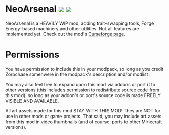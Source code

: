 # NeoArsenal [![](http://cf.way2muchnoise.eu/versions/neoarsenal.svg)](https://www.curseforge.com/minecraft/mc-mods/neoarsenal) [![](http://cf.way2muchnoise.eu/full_368891_downloads.svg)](https://www.curseforge.com/minecraft/mc-mods/neoarsenal/files)

NeoArsenal is a HEAVILY WIP mod, adding trait-swapping tools, Forge Energy-based machinery and other utilities.
Not all features are implemented yet. Check out the mod's [Curseforge page](https://www.curseforge.com/minecraft/mc-mods/neoarsenal).

# Permissions

You have permission to include this in your modpack, so long as you credit Zorochase somehwere in the modpack's description and/or modlist.

You may also feel free to expand upon this mod via addons or port it to other versions (this includes permission to redistribute source code from this mod), so long as your addon's or port's source code is made FREELY VISIBLE AND AVAILABLE.

All art assets made for this mod STAY WITH THIS MOD! They are NOT for use in other mods or game projects.
That said, you may include art assets from this mod in video thumbnails (and of course, ports to other Minecraft versions).
